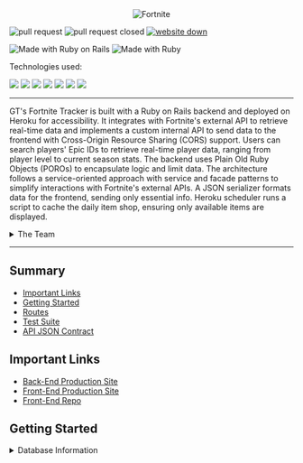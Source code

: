 <div align="center">
    <img src="https://github.com/gts-fortnite-app/fortnite_be/assets/127896538/04164b07-4b11-4b12-b63a-210ee05b8e5d" alt="Fortnite">
</div>

![pull request](https://img.shields.io/github/issues-pr/gts-fortnite-app/fortnite_be.svg)
![pull request closed](https://img.shields.io/github/issues-pr-closed/gts-fortnite-app/fortnite_be.svg)
[![website down](https://img.shields.io/website-up-down-green-red/http/monip.org.svg)](https://fortnite-item-shop-be-ed2ec5543cb7.herokuapp.com/api/v1/item_shop)

![Made with Ruby on Rails](https://img.shields.io/badge/Made%20with-Ruby%20on%20Rails-%23990000?style=for-the-badge&logo=ruby-on-rails&logoColor=white)
![Made with Ruby](https://img.shields.io/badge/Made%20with-Ruby-%23990000?style=for-the-badge&logo=ruby&logoColor=white)


Technologies used:<br>
<div>
  <img src="https://img.shields.io/badge/git-%23F05033.svg?style=for-the-badge&logo=git&logoColor=white" />
  <img src="https://img.shields.io/badge/github-%23121011.svg?style=for-the-badge&logo=github&logoColor=white"/>
  <img src="https://img.shields.io/badge/PostgreSQL-316192?style=for-the-badge&logo=postgresql&logoColor=white"/>
  <img src="https://img.shields.io/badge/Postman-FF6C37?style=for-the-badge&logo=postman&logoColor=white"/>
  <img src="https://img.shields.io/badge/Heroku-430098?style=for-the-badge&logo=heroku&logoColor=white"/>
  <img src="https://img.shields.io/badge/circleci-343434?style=for-the-badge&logo=circleci&logoColor=white"/>
  <img src="https://img.shields.io/badge/Visual_Studio_Code-0078D4?style=for-the-badge&logo=visual%20studio%20code&logoColor=white" />
</div>

---

GT's Fortnite Tracker is built with a Ruby on Rails backend and deployed on Heroku for accessibility. It integrates with Fortnite's external API to retrieve real-time data and implements a custom internal API to send data to the frontend with Cross-Origin Resource Sharing (CORS) support. Users can search players' Epic IDs to retrieve real-time player data, ranging from player level to current season stats. The backend uses Plain Old Ruby Objects (POROs) to encapsulate logic and limit data. The architecture follows a service-oriented approach with service and facade patterns to simplify interactions with Fortnite's external APIs. A JSON serializer formats data for the frontend, sending only essential info. Heroku scheduler runs a script to cache the daily item shop, ensuring only available items are displayed.

<details>
<summary>The Team</summary>

### ![built with love](http://ForTheBadge.com/images/badges/built-with-love.svg)
- Gabe Torres [![GitHub](https://img.shields.io/badge/GitHub-100000?style=for-the-badge&logo=github&logoColor=white)](https://github.com/Gabe-Torres) [![LinkedIn](https://img.shields.io/badge/LinkedIn-0077B5?style=for-the-badge&logo=linkedin&logoColor=white)](https://www.linkedin.com/in/gabe-torres-74a515269/)
</details>

--- 

## Summary 
- [Important Links](#important-links)
- [Getting Started](#getting-started)
- [Routes](#routes)
- [Test Suite](#test-suite)
- [API JSON Contract](#api-json-contract)


## Important Links
- [Back-End Production Site](https://fortnite-item-shop-be-ed2ec5543cb7.herokuapp.com/api/v1/item_shop)
- [Front-End Production Site](https://gts-fortnite-tracker-a0d0405c9f2a.herokuapp.com/)
- [Front-End Repo](https://github.com/gts-fortnite-app/fortnite_fe)


## Getting Started
<details>
<summary>Database Information</summary>

**Schema**

```ruby
ActiveRecord::Schema[7.0].define(version: 0) do
  enable_extension "plpgsql"
end
```

**Gems**
```ruby
ruby "3.2.2"
gem "rails", "~> 7.0.8"
gem "rack-cors"
gem "pg", "~> 1.1"
gem "puma", "~> 5.0"
gem 'jsonapi-serializer'
gem "tzinfo-data", platforms: %i[ mingw mswin x64_mingw jruby ]

gem "bootsnap", require: false
  gem "faraday"

group :development, :test do
  gem "debug", platforms: %i[ mri mingw x64_mingw ]
  gem "rspec-rails"
  gem "pry"
  gem "shoulda-matchers"
end

group :development do
gem "launchy"
gem "simplecov"
end
```

**Installing**
 - Fork and clone this repo
  - Run `bundle install`
  - Run `rails db:{create,migrate,seed}`
  - Run `rails s` to start the server
  - Open your browser and navigate to `localhost:3000`
</details>
